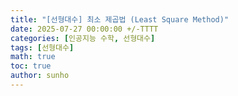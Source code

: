 ```yaml
---
title: "[선형대수] 최소 제곱법 (Least Square Method)"
date: 2025-07-27 00:00:00 +/-TTTT
categories: [인공지능 수학, 선형대수]
tags: [선형대수]
math: true
toc: true
author: sunho
---
```



